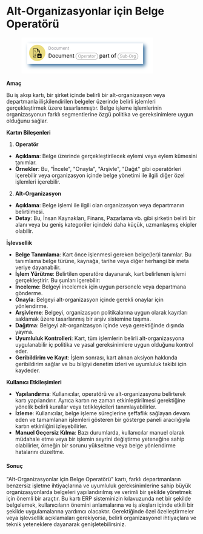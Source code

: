 # Alt-Organizasyonlar için Belge Operatörü

<figure><img src="../../../.gitbook/assets/userlmn_dbb4cc2e8f2f4b59ec15726545d9e502.png" alt=""><figcaption></figcaption></figure>

**Amaç**

Bu iş akışı kartı, bir şirket içinde belirli bir alt-organizasyon veya departmanla ilişkilendirilen belgeler üzerinde belirli işlemleri gerçekleştirmek üzere tasarlanmıştır. Belge işleme işlemlerinin organizasyonun farklı segmentlerine özgü politika ve gereksinimlere uygun olduğunu sağlar.

**Kartın Bileşenleri**

1. **Operatör**
* **Açıklama**: Belge üzerinde gerçekleştirilecek eylemi veya eylem kümesini tanımlar.
* **Örnekler**: Bu, "İncele", "Onayla", "Arşivle", "Dağıt" gibi operatörleri içerebilir veya organizasyon içinde belge yönetimi ile ilgili diğer özel işlemleri içerebilir.
2. **Alt-Organizasyon**
* **Açıklama**: Belge işlemi ile ilgili olan organizasyon veya departmanın belirtilmesi.
* **Detay**: Bu, İnsan Kaynakları, Finans, Pazarlama vb. gibi şirketin belirli bir alanı veya bu geniş kategoriler içindeki daha küçük, uzmanlaşmış ekipler olabilir.

**İşlevsellik**

* **Belge Tanımlama**: Kart önce işlenmesi gereken belge(ler)i tanımlar. Bu tanımlama belge türüne, kaynağa, tarihe veya diğer herhangi bir meta veriye dayanabilir.
* **İşlem Yürütme**: Belirtilen operatöre dayanarak, kart belirlenen işlemi gerçekleştirir. Bu şunları içerebilir:
* **İnceleme**: Belgeyi incelemek için uygun personele veya departmana gönderme.
* **Onayla**: Belgeyi alt-organizasyon içinde gerekli onaylar için yönlendirme.
* **Arşivleme**: Belgeyi, organizasyon politikalarına uygun olarak kayıtları saklamak üzere tasarlanmış bir arşiv sistemine taşıma.
* **Dağıtma**: Belgeyi alt-organizasyon içinde veya gerektiğinde dışında yayma.
* **Uyumluluk Kontrolleri**: Kart, tüm işlemlerin belirli alt-organizasyona uygulanabilir iç politika ve yasal gereksinimlere uygun olduğunu kontrol eder.
* **Geribildirim ve Kayıt**: İşlem sonrası, kart alınan aksiyon hakkında geribildirim sağlar ve bu bilgiyi denetim izleri ve uyumluluk takibi için kaydeder.

**Kullanıcı Etkileşimleri**

* **Yapılandırma**: Kullanıcılar, operatörü ve alt-organizasyonu belirterek kartı yapılandırır. Ayrıca kartın ne zaman etkinleştirilmesi gerektiğine yönelik belirli kurallar veya tetikleyicileri tanımlayabilirler.
* **İzleme**: Kullanıcılar, belge işleme süreçlerine şeffaflık sağlayan devam eden ve tamamlanan işlemleri gösteren bir gösterge paneli aracılığıyla kartın etkinliğini izleyebilirler.
* **Manuel Geçersiz Kılma**: Bazı durumlarda, kullanıcılar manuel olarak müdahale etme veya bir işlemin seyrini değiştirme yeteneğine sahip olabilirler, örneğin bir sorunu yükseltme veya belge yönlendirme hatalarını düzeltme.

#### Sonuç

"Alt-Organizasyonlar için Belge Operatörü" kartı, farklı departmanların benzersiz işletme ihtiyaçlarına ve uyumluluk gereksinimlerine sahip büyük organizasyonlarda belgeleri yapılandırılmış ve verimli bir şekilde yönetmek için önemli bir araçtır. Bu kartı ERP sisteminizin kılavuzunda net bir şekilde belgelemek, kullanıcıların önemini anlamalarına ve iş akışları içinde etkili bir şekilde uygulamalarına yardımcı olacaktır. Gerektiğinde özel özelleştirmeler veya işlevsellik açıklamaları gerekiyorsa, belirli organizasyonel ihtiyaçlara ve teknik yeteneklere dayanarak genişletebilirsiniz.
